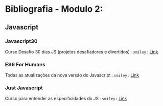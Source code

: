# Bibliografia - Modulo 2:

## Javascript

### Javascript30
Curso Desafio 30 dias JS (projetos desafiadores e divertidos) `:smiley:`
[Link](https://javascript30.com/)

### ES6 For Humans
Todas as atualizações da nova versão do Javascript `:smiley:`
[Link](https://github.com/alexmoreno/ES6-para-humanos)

### Just Javascript
Curso para entender as especificidades do JS `:smiley:`
[Link](https://justjavascript.com/)